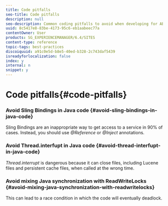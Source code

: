 ```yaml
---
title: Code pitfalls
seo-title: Code pitfalls
description: null
seo-description: Common coding pitfalls to avoid when developing for AEM
uuid: 8c5417e8-83be-4173-95c6-eb1aabeec77a
contentOwner: User
products: SG_EXPERIENCEMANAGER/6.4/SITES
content-type: reference
topic-tags: best-practices
discoiquuid: a91c0e5d-b8e5-40ed-b328-2c743daf5439
isreadyforlocalization: false
index: y
internal: n
snippet: y
---
```


# Code pitfalls{#code-pitfalls}

### Avoid Sling Bindings in Java code {#avoid-sling-bindings-in-java-code}

Sling Bindings are an inappropriate way to get access to a service in 90% of cases. Instead, you should use *@Reference* or *@Inject* annotations.

### Avoid Thread.interfupt in Java code {#avoid-thread-interfupt-in-java-code}

*Thread.interrupt* is dangerous because it can close files, including Lucene files and persistent cache files, when called at the wrong time.

### Avoid mixing Java synchronization with ReadWriteLocks {#avoid-mixing-java-synchronization-with-readwritelocks}

This can lead to a race condition in which the code will eventually deadlock. 
